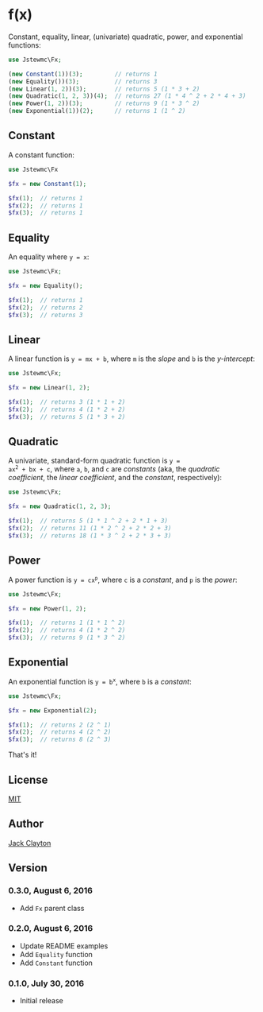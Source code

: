 # f(x)
Constant, equality, linear, (univariate) quadratic, power, and exponential functions:

```php
use Jstewmc\Fx;

(new Constant(1))(3);         // returns 1
(new Equality())(3);          // returns 3
(new Linear(1, 2))(3);        // returns 5 (1 * 3 + 2)
(new Quadratic(1, 2, 3))(4);  // returns 27 (1 * 4 ^ 2 + 2 * 4 + 3)
(new Power(1, 2))(3);         // returns 9 (1 * 3 ^ 2)
(new Exponential(1))(2);      // returns 1 (1 ^ 2)
```

## Constant

A constant function:

```php
use Jstewmc\Fx

$fx = new Constant(1);

$fx(1);  // returns 1
$fx(2);  // returns 1
$fx(3);  // returns 1
```

## Equality

An equality where `y = x`:

```php
use Jstewmc\Fx;

$fx = new Equality();

$fx(1);  // returns 1
$fx(2);  // returns 2
$fx(3);  // returns 3
```

## Linear

A linear function is `y = mx + b`, where `m` is the _slope_ and `b` is the _y-intercept_:

```php
use Jstewmc\Fx;

$fx = new Linear(1, 2);

$fx(1);  // returns 3 (1 * 1 + 2)
$fx(2);  // returns 4 (1 * 2 + 2)
$fx(3);  // returns 5 (1 * 3 + 2)
```

## Quadratic

A univariate, standard-form quadratic function is <code>y = ax<sup>2</sup> + bx + c</code>, where `a`, `b`, and `c` are _constants_ (aka, the _quadratic coefficient_, the _linear coefficient_, and the _constant_, respectively):

```php
use Jstewmc\Fx;

$fx = new Quadratic(1, 2, 3);

$fx(1);  // returns 5 (1 * 1 ^ 2 + 2 * 1 + 3)
$fx(2);  // returns 11 (1 * 2 ^ 2 + 2 * 2 + 3)
$fx(3);  // returns 18 (1 * 3 ^ 2 + 2 * 3 + 3)
``` 

## Power

A power function is <code>y = cx<sup>p</sup></code>, where `c` is a _constant_, and `p` is the _power_:

```php
use Jstewmc\Fx;

$fx = new Power(1, 2);

$fx(1);  // returns 1 (1 * 1 ^ 2)
$fx(2);  // returns 4 (1 * 2 ^ 2)
$fx(3);  // returns 9 (1 * 3 ^ 2)
```

## Exponential

An exponential function is <code>y = b<sup>x</sup></code>, where `b` is a _constant_:

```php
use Jstewmc\Fx;

$fx = new Exponential(2);

$fx(1);  // returns 2 (2 ^ 1)
$fx(2);  // returns 4 (2 ^ 2)
$fx(3);  // returns 8 (2 ^ 3)
```

That's it!

## License

[MIT](https://github.com/jstewmc/test-case)

## Author

[Jack Clayton](mailto:clayjs0@gmail.com)

## Version 

### 0.3.0, August 6, 2016

* Add `Fx` parent class

### 0.2.0, August 6, 2016

* Update README examples
* Add `Equality` function
* Add `Constant` function

### 0.1.0, July 30, 2016

* Initial release